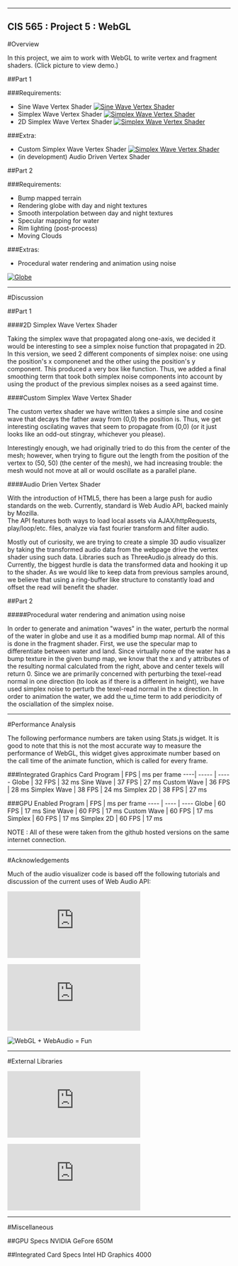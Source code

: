 -------------------------------------------------------------------------------
CIS 565 : Project 5 : WebGL
-------------------------------------------------------------------------------
#Overview

In this project, we aim to work with WebGL to write vertex and fragment shaders. 
(Click picture to view demo.)
 
##Part 1

###Requirements:
* Sine Wave Vertex Shader [![Sine Wave Vertex Shader](resources/sine_wave.png)](harmoli.github.io/Project5-WebGL/vert_wave.html)
* Simplex Wave Vertex Shader [![Simplex Wave Vertex Shader](resources/simplex_1D.png)](harmoli.github.io/Project5-WebGL/simplex.html)
* 2D Simplex Wave Vertex Shader [![Simplex Wave Vertex Shader](resources/simplex_2D2.png)](harmoli.github.io/Project5-WebGL/simplex2D.html)

###Extra:
* Custom Simplex Wave Vertex Shader [![Simplex Wave Vertex Shader](resources/custom_wave2.png)](harmoli.github.io/Project5-WebGL/wave.html)
* (in development) Audio Driven Vertex Shader

##Part 2

###Requirements:
* Bump mapped terrain
* Rendering globe with day and night textures
* Smooth interpolation between day and night textures
* Specular mapping for water
* Rim lighting (post-process)
* Moving Clouds

###Extras:
* Procedural water rendering and animation using noise 

[![Globe](resources/frag_globe.png)](harmoli.github.io/Project5-WebGL/index.html)

-----------

#Discussion

##Part 1

####2D Simplex Wave Vertex Shader

Taking the simplex wave that propagated along one-axis, we decided it would be 
interesting to see a simplex noise function that propagated in 2D.  In this 
version, we seed 2 different components of simplex noise: one using the position's
x componenet and the other using the position's y component. This produced a 
very box like function.  Thus, we added a final smoothing term that took 
both simplex noise components into account by using the product of the previous 
simplex noises as a seed against time.

####Custom Simplex Wave Vertex Shader

The custom vertex shader we have written takes a simple sine and cosine wave 
that decays the father away from (0,0) the position is.  Thus, we get interesting
oscilating waves that seem to propagate from (0,0) (or it just looks like an 
odd-out stingray, whichever you please).  

Interestingly enough, we had originally tried to do this from the center of the
mesh; however, when trying to figure out the length from the position of the 
vertex to (50, 50) (the center of the mesh), we had increasing trouble: the mesh
would not move at all or would oscillate as a parallel plane.

####Audio Drien Vertex Shader

With the introduction of HTML5, there has been a large push for audio standards
on the web.  Currently, standard is Web Audio API, backed mainly by Mozilla.  
The API features both ways to load local assets via AJAX/httpRequests, play/loop/etc.
 files, analyze via fast fourier transform and filter audio.  

Mostly out of curiosity, we are trying to create a simple 3D audio visualizer 
by taking the transformed audio data from the webpage drive the vertex shader
using such data.  Libraries such as ThreeAudio.js already do this. 
Currently, the biggest hurdle is data the transformed data 
and hooking it up to the shader.  As we would like to keep data from previous 
samples around, we believe that using a ring-buffer like structure to constantly
 load and offset the read will benefit the shader.  

##Part 2

#####Procedural water rendering and animation using noise

In order to generate and animation "waves" in the water, perturb the normal 
of the water in globe and use it as a modified bump map normal.  All of this 
is done in the fragment shader. First, we use the specular map to differentiate
between water and land. Since virtually none of the water has a bump texture
in the given bump map, we know that the x and y attributes of the resulting 
normal calculated from the right, above and center texels will return 0. 
Since we are primarily concerned with perturbing the texel-read normal in one direction 
(to look as if there is a different in height), we have used simplex noise to 
perturb the texel-read normal in the x direction. In order to animation the water, 
we add the u_time term to add periodicity of the osciallation of the simplex
noise.

-----------

#Performance Analysis

The following performance numbers are taken using Stats.js widget.  It is good
to note that this is not the most accurate way to measure the performance of 
WebGL, this widget gives approximate number based on the call time of the 
animate function, which is called for every frame.

###Integrated Graphics Card
Program | FPS | ms per frame
----| ----- | -----
Globe | 32 FPS | 32 ms
Sine Wave | 37 FPS | 27 ms
Custom Wave | 36 FPS | 28 ms
Simplex Wave | 38 FPS | 24 ms
Simplex 2D | 38 FPS | 27 ms

###GPU Enabled
Program | FPS | ms per frame
---- | ---- | ----
Globe | 60 FPS | 17 ms
Sine Wave | 60 FPS | 17 ms
Custom Wave | 60 FPS | 17 ms
Simplex | 60 FPS | 17 ms
Simplex 2D | 60 FPS | 17 ms

NOTE : All of these were taken from the github hosted versions on the 
same internet connection.

-----------

#Acknowledgements

Much of the audio visualizer code is based off the following tutorials and 
discussion of the current uses of Web Audio API:

![Web Audio API Analysis and Visualisation](http://chimera.labs.oreilly.com/books/1234000001552/ch05.html)

![A Web Audio Spectrum Analyzer](http://0xfe.blogspot.com/2011/08/web-audio-spectrum-analyzer.html)

![WebGL + WebAudio = Fun](http://wemadeyoulook.at/en/blog/webgl-webaudio-api-fun/)

-----------

#External Libraries

![Stats.js](https://github.com/mrdoob/stats.js)

![Web Audio API](https://dvcs.w3.org/hg/audio/raw-file/tip/webaudio/specification.html)

-----------

#Miscellaneous

##GPU Specs
NVIDIA GeFore 650M

##Integrated Card Specs
Intel HD Graphics 4000
